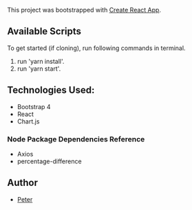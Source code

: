 This project was bootstrapped with [Create React App](https://github.com/facebook/create-react-app).

## Available Scripts
To get started (if cloning), run following commands in terminal.
1.  run 'yarn install'.
2.  run 'yarn start'.

## Technologies Used:
* Bootstrap 4
* React
* Chart.js

### Node Package Dependencies Reference
* Axios
* percentage-difference

## Author
+ [Peter](https://github.com/ptpeck357)
